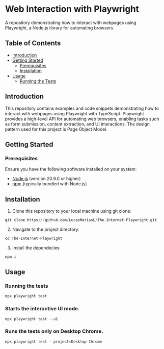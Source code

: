 # Web Interaction with Playwright
A repository demonstrating how to interact with webpages using Playwright, a Node.js library for automating browsers.

## Table of Contents
- [Introduction](#introduction)
- [Getting Started](#getting-started)
  - [Prerequisites](#prerequisites)
  - [Installation](#installation)
- [Usage](#usage)
  - [Running the Tests](#running-the-tests)


## Introduction

This repository contains examples and code snippets demonstrating how to interact with webpages using Playwright with TypeScript.
Playwright provides a high-level API for automating web browsers, enabling tasks such as form submission, content extraction, and UI interactions.
The design pattern used for this project is Page Object Model.

## Getting Started
### Prerequisites

Ensure you have the following software installed on your system:
- [Node.js](https://nodejs.org/) (version 20.9.0 or higher)
- [npm](https://www.npmjs.com/) (typically bundled with Node.js)

## Installation
1. Clone this repository to your local machine using git clone:
```python
git clone https://github.com/LucasMatiasL/The-Internet-Playwright.git
```

2. Navigate to the project directory:
```python
cd The-Internet-Playwright
```

3. Install the dependecies
```python
npm i
```

## Usage
### Running the tests
```python
npx playwright test
```

### Starts the interactive UI mode.
```python
npx playwright test --ui
```

### Runs the tests only on Desktop Chrome.
```python
npx playwright test --project=Desktop-Chrome
```


